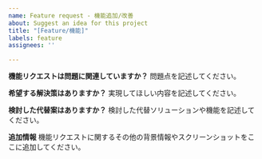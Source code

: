 ```yaml
---
name: Feature request - 機能追加/改善
about: Suggest an idea for this project
title: "[Feature/機能]"
labels: feature
assignees: ''

---
```


**機能リクエストは問題に関連していますか？**
問題点を記述してください。

**希望する解決策はありますか？**
実現してほしい内容を記述してください。

**検討した代替案はありますか？**
検討した代替ソリューションや機能を記述してください。

**追加情報**
機能リクエストに関するその他の背景情報やスクリーンショットをここに追加してください。
